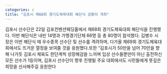 ```yaml
---
categories: c
title: "김포시 제68회 경기도체육대회 해단식 성황리 개최"
---
```

김포시 선수단은 22일 김포컨벤션웨딩홀에서 제68회 경기도체육대회 해단식을 진행했다. 이번 해단식은 내빈 14명과 가맹경기단체 66명 등 총 80명이 참석했다. 김병수 시장은 이번 해단식 때 우수종목 선수단 및 선수를 격려하며, 다가올 제69회 경기도체육대회에서도 뜨거운 열정을 보여줄 것을 응원했다.또한 “김포시가 50만을 넘어 70만을 향해 나가듯 김포시 체육도 한단계씩 성장해감을 느끼며 입상 선수들뿐만이 아닌 출전하신 모든 선수가 1등이며, 김포시 선수단이 향후 진행될 주요 대회에서도 시민들에게 뜻깊은 희망을 선사해주길 응원한다